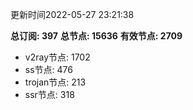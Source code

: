 更新时间2022-05-27 23:21:38

**总订阅: 397**
**总节点: 15636**
**有效节点: 2709**
- v2ray节点: 1702
- ss节点: 476
- trojan节点: 213
- ssr节点: 318
